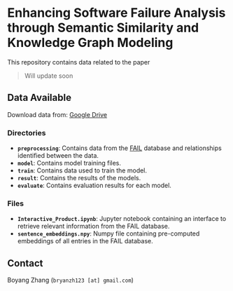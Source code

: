 # Enhancing Software Failure Analysis through Semantic Similarity and Knowledge Graph Modeling

This repository contains data related to the paper

> Will update soon

## Data Available

Download data from: [Google Drive](https://drive.google.com/drive/folders/14Og2yLeC3uI7fqFRf5wfEGLB8265ia3Y?usp=drive_link)

### Directories

- **`preprocessing`**: Contains data from the [FAIL](https://arxiv.org/html/2406.08221v1) database and relationships identified between the data.
- **`model`**: Contains model training files.
- **`train`**: Contains data used to train the model.
- **`result`**: Contains the results of the models.
- **`evaluate`**: Contains evaluation results for each model.

### Files

- **`Interactive_Product.ipynb`**: Jupyter notebook containing an interface to retrieve relevant information from the FAIL database.
- **`sentence_embeddings.npy`**: Numpy file containing pre-computed embeddings of all entries in the FAIL database.

## Contact

Boyang Zhang (`bryanzh123 [at] gmail.com`)
